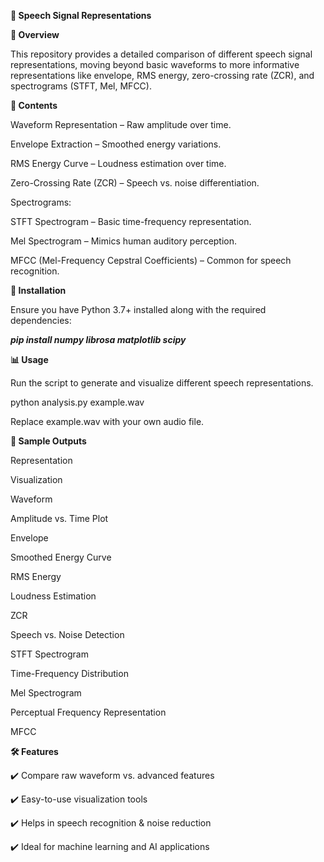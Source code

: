 **🎵 Speech Signal Representations**

**📌 Overview**

This repository provides a detailed comparison of different speech signal representations, moving beyond basic waveforms to more informative representations like envelope, RMS energy, zero-crossing rate (ZCR), and spectrograms (STFT, Mel, MFCC).

**📂 Contents**

Waveform Representation – Raw amplitude over time.

Envelope Extraction – Smoothed energy variations.

RMS Energy Curve – Loudness estimation over time.

Zero-Crossing Rate (ZCR) – Speech vs. noise differentiation.

Spectrograms:

  STFT Spectrogram – Basic time-frequency representation.

  Mel Spectrogram – Mimics human auditory perception.

MFCC (Mel-Frequency Cepstral Coefficients) – Common for speech recognition.

**🚀 Installation**

Ensure you have Python 3.7+ installed along with the required dependencies:

_**pip install numpy librosa matplotlib scipy**_

**📊 Usage**

Run the script to generate and visualize different speech representations.

  python analysis.py example.wav

  Replace example.wav with your own audio file.

**📸 Sample Outputs**

  Representation
  
  Visualization
  
  Waveform
  
  Amplitude vs. Time Plot
  
  Envelope
  
  Smoothed Energy Curve
  
  RMS Energy
  
  Loudness Estimation
  
  ZCR
  
  Speech vs. Noise Detection
  
  STFT Spectrogram
  
  Time-Frequency Distribution
  
  Mel Spectrogram
  
  Perceptual Frequency Representation
  
  MFCC
  

**🛠️ Features**

✔️ Compare raw waveform vs. advanced features

✔️ Easy-to-use visualization tools

✔️ Helps in speech recognition & noise reduction

✔️ Ideal for machine learning and AI applications
